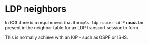  # LDP neighbors

In IOS there is a requirement that the ```mpls ldp router-id``` IP **must** be present in the neighbor table for an LDP transport session to form.

This is normally achieve with an IGP - such as OSPF or IS-IS.
